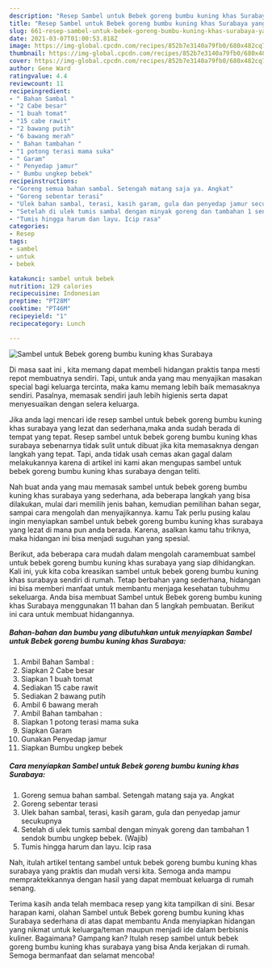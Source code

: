```yaml
---
description: "Resep Sambel untuk Bebek goreng bumbu kuning khas Surabaya yang lezat dan Mudah Dibuat"
title: "Resep Sambel untuk Bebek goreng bumbu kuning khas Surabaya yang lezat dan Mudah Dibuat"
slug: 661-resep-sambel-untuk-bebek-goreng-bumbu-kuning-khas-surabaya-yang-lezat-dan-mudah-dibuat
date: 2021-03-07T01:00:53.818Z
image: https://img-global.cpcdn.com/recipes/852b7e3140a79fb0/680x482cq70/sambel-untuk-bebek-goreng-bumbu-kuning-khas-surabaya-foto-resep-utama.jpg
thumbnail: https://img-global.cpcdn.com/recipes/852b7e3140a79fb0/680x482cq70/sambel-untuk-bebek-goreng-bumbu-kuning-khas-surabaya-foto-resep-utama.jpg
cover: https://img-global.cpcdn.com/recipes/852b7e3140a79fb0/680x482cq70/sambel-untuk-bebek-goreng-bumbu-kuning-khas-surabaya-foto-resep-utama.jpg
author: Gene Ward
ratingvalue: 4.4
reviewcount: 11
recipeingredient:
- " Bahan Sambal "
- "2 Cabe besar"
- "1 buah tomat"
- "15 cabe rawit"
- "2 bawang putih"
- "6 bawang merah"
- " Bahan tambahan "
- "1 potong terasi mama suka"
- " Garam"
- " Penyedap jamur"
- " Bumbu ungkep bebek"
recipeinstructions:
- "Goreng semua bahan sambal. Setengah matang saja ya. Angkat"
- "Goreng sebentar terasi"
- "Ulek bahan sambal, terasi, kasih garam, gula dan penyedap jamur secukupnya"
- "Setelah di ulek tumis sambal dengan minyak goreng dan tambahan 1 sendok bumbu ungkep bebek. (Wajib)"
- "Tumis hingga harum dan layu. Icip rasa"
categories:
- Resep
tags:
- sambel
- untuk
- bebek

katakunci: sambel untuk bebek 
nutrition: 129 calories
recipecuisine: Indonesian
preptime: "PT28M"
cooktime: "PT46M"
recipeyield: "1"
recipecategory: Lunch

---
```



![Sambel untuk Bebek goreng bumbu kuning khas Surabaya](https://img-global.cpcdn.com/recipes/852b7e3140a79fb0/680x482cq70/sambel-untuk-bebek-goreng-bumbu-kuning-khas-surabaya-foto-resep-utama.jpg)

Di masa  saat ini , kita memang dapat membeli hidangan praktis tanpa mesti repot membuatnya sendiri. Tapi, untuk anda yang mau menyajikan masakan special bagi keluarga tercinta, maka kamu memang lebih baik memasaknya sendiri. Pasalnya, memasak sendiri jauh lebih higienis serta dapat menyesuaikan dengan selera keluarga.

Jika anda lagi mencari ide resep sambel untuk bebek goreng bumbu kuning khas surabaya yang lezat dan sederhana,maka anda sudah berada di tempat yang tepat. Resep sambel untuk bebek goreng bumbu kuning khas surabaya  sebenarnya tidak sulit untuk dibuat jika kita memasaknya dengan langkah yang tepat. Tapi, anda tidak usah cemas akan gagal dalam melakukannya 
karena di artikel ini kami akan mengupas sambel untuk bebek goreng bumbu kuning khas surabaya dengan teliti.  



Nah buat anda yang mau memasak sambel untuk bebek goreng bumbu kuning khas surabaya yang sederhana, ada beberapa langkah yang bisa dilakukan, mulai dari memilih jenis bahan, kemudian pemilihan bahan segar, sampai cara mengolah dan menyajikannya. kamu Tak perlu pusing kalau ingin menyiapkan sambel untuk bebek goreng bumbu kuning khas surabaya yang lezat di mana pun anda berada. Karena, asalkan kamu  tahu triknya, maka hidangan ini bisa menjadi suguhan yang spesial.

Berikut, ada beberapa cara mudah dalam mengolah caramembuat sambel untuk bebek goreng bumbu kuning khas surabaya yang siap dihidangkan. Kali ini, yuk kita coba kreasikan sambel untuk bebek goreng bumbu kuning khas surabaya sendiri di rumah. Tetap berbahan yang sederhana, hidangan ini bisa memberi manfaat untuk membantu menjaga kesehatan tubuhmu sekeluarga. Anda bisa membuat Sambel untuk Bebek goreng bumbu kuning khas Surabaya menggunakan 11 bahan dan 5 langkah pembuatan. Berikut ini cara untuk membuat hidangannya.

<!--inarticleads1-->

##### Bahan-bahan dan bumbu yang dibutuhkan untuk menyiapkan Sambel untuk Bebek goreng bumbu kuning khas Surabaya:

1. Ambil  Bahan Sambal :
1. Siapkan 2 Cabe besar
1. Siapkan 1 buah tomat
1. Sediakan 15 cabe rawit
1. Sediakan 2 bawang putih
1. Ambil 6 bawang merah
1. Ambil  Bahan tambahan :
1. Siapkan 1 potong terasi mama suka
1. Siapkan  Garam
1. Gunakan  Penyedap jamur
1. Siapkan  Bumbu ungkep bebek




<!--inarticleads2-->

##### Cara menyiapkan Sambel untuk Bebek goreng bumbu kuning khas Surabaya:

1. Goreng semua bahan sambal. Setengah matang saja ya. Angkat
1. Goreng sebentar terasi
1. Ulek bahan sambal, terasi, kasih garam, gula dan penyedap jamur secukupnya
1. Setelah di ulek tumis sambal dengan minyak goreng dan tambahan 1 sendok bumbu ungkep bebek. (Wajib)
1. Tumis hingga harum dan layu. Icip rasa




Nah, itulah artikel tentang  sambel untuk bebek goreng bumbu kuning khas surabaya  yang praktis dan mudah versi kita. Semoga anda mampu mempraktekkannya dengan hasil yang dapat membuat keluarga di rumah senang. 

Terima kasih anda telah membaca resep yang kita tampilkan di sini. Besar harapan kami, olahan  Sambel untuk Bebek goreng bumbu kuning khas Surabaya sederhana di atas dapat membantu Anda menyiapkan hidangan yang nikmat untuk keluarga/teman maupun menjadi ide dalam berbisnis kuliner. Bagaimana? Gampang kan? Itulah resep sambel untuk bebek goreng bumbu kuning khas surabaya yang bisa Anda kerjakan di rumah. Semoga bermanfaat dan selamat mencoba!

